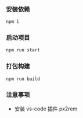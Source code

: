 ### 安装依赖
```bash
npm i
```

### 启动项目
```bash
npm run start
```

### 打包构建
```bash
npm run build
```

### 注意事项
- 安装 vs-code 插件 px2rem
